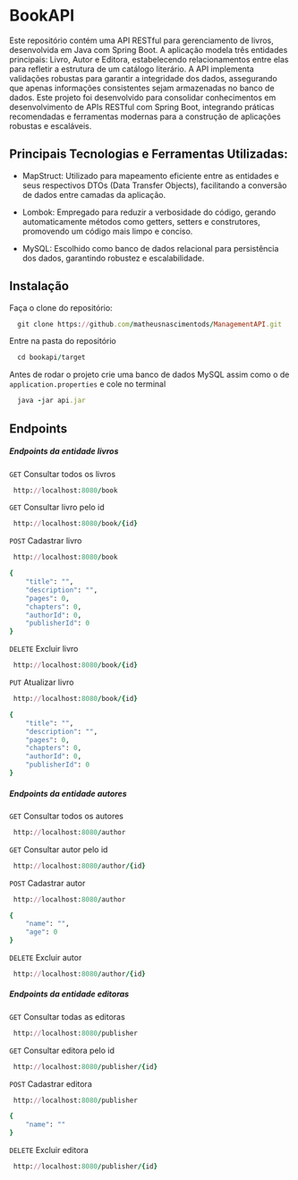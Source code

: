 # BookAPI
Este repositório contém uma API RESTful para gerenciamento de livros, desenvolvida em Java com Spring Boot. A aplicação modela três entidades principais: Livro, Autor e Editora, estabelecendo relacionamentos entre elas para refletir a estrutura de um catálogo literário. A API implementa validações robustas para garantir a integridade dos dados, assegurando que apenas informações consistentes sejam armazenadas no banco de dados.
Este projeto foi desenvolvido para consolidar conhecimentos em desenvolvimento de APIs RESTful com Spring Boot, integrando práticas recomendadas e ferramentas modernas para a construção de aplicações robustas e escaláveis.

## Principais Tecnologias e Ferramentas Utilizadas:

* MapStruct: Utilizado para mapeamento eficiente entre as entidades e seus respectivos DTOs (Data Transfer Objects), facilitando a conversão de dados entre camadas da aplicação.

* Lombok: Empregado para reduzir a verbosidade do código, gerando automaticamente métodos como getters, setters e construtores, promovendo um código mais limpo e conciso.

* MySQL: Escolhido como banco de dados relacional para persistência dos dados, garantindo robustez e escalabilidade.
  
## Instalação

Faça o clone do repositório:

```Ruby
  git clone https://github.com/matheusnascimentods/ManagementAPI.git
```

Entre na pasta do repositório
```Ruby
  cd bookapi/target
```

Antes de rodar o projeto crie uma banco de dados MySQL assim como o de `application.properties` e cole no terminal 
```Ruby
  java -jar api.jar
```

## Endpoints

##### Endpoints da entidade livros
`GET` Consultar todos os livros
```Ruby
 http://localhost:8080/book
```

`GET` Consultar livro pelo id
```Ruby
 http://localhost:8080/book/{id}
```

`POST` Cadastrar livro
```Ruby
 http://localhost:8080/book
```
```Ruby
{
    "title": "",
    "description": "",
    "pages": 0,
    "chapters": 0,
    "authorId": 0,
    "publisherId": 0 
}
```

`DELETE` Excluir livro
```Ruby
 http://localhost:8080/book/{id}
```

`PUT` Atualizar livro
```Ruby
 http://localhost:8080/book/{id}
```
```Ruby
{
    "title": "",
    "description": "",
    "pages": 0,
    "chapters": 0,
    "authorId": 0,
    "publisherId": 0 
}
```

##### Endpoints da entidade autores
`GET` Consultar todos os autores
```Ruby
 http://localhost:8080/author
```

`GET` Consultar autor pelo id
```Ruby
 http://localhost:8080/author/{id}
```

`POST` Cadastrar autor
```Ruby
 http://localhost:8080/author
```
```Ruby
{
    "name": "",
    "age": 0 
}
```

`DELETE` Excluir autor
```Ruby
 http://localhost:8080/author/{id}
```

##### Endpoints da entidade editoras
`GET` Consultar todas as editoras
```Ruby
 http://localhost:8080/publisher
```

`GET` Consultar editora pelo id
```Ruby
 http://localhost:8080/publisher/{id}
```

`POST` Cadastrar editora
```Ruby
 http://localhost:8080/publisher
```
```Ruby
{
    "name": ""
}
```

`DELETE` Excluir editora
```Ruby
 http://localhost:8080/publisher/{id}
```
